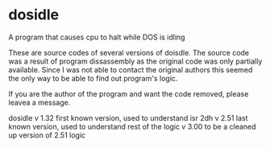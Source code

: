 # dosidle
A program that causes cpu to halt while DOS is idling

These are source codes of several versions of doisdle. The source code was a result of program dissassembly as the original code was only partially available. Since I was not able to contact the original authors this seemed the only way to be able to find out program's logic.

If you are the author of the program and want the code removed, please leavea a message.

dosidle
  v 1.32 first known version, used to understand isr 2dh
  v 2.51 last known version, used to understand rest of the logic
  v 3.00 to be a cleaned up version of 2.51 logic
